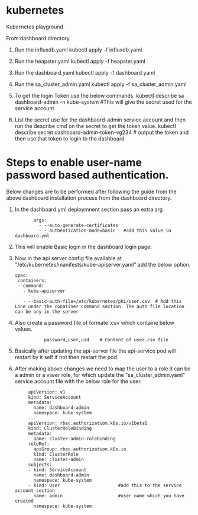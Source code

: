 # kubernetes
Kubernetes playground

From dashboard directory.

1. Run the influxdb.yaml
       kubectl apply -f influxdb.yaml
2. Run the heapster.yaml
        kubectl apply -f heapster.yaml
3. Run the dashboard.yaml
        kubectl apply -f dashboard.yaml
4. Run the sa_cluster_admin.yaml
        kubectl apply -f sa_cluster_admin.yaml

5. To get the login Token use the below commands.
     kubectl describe sa dashboard-admin -n kube-system  #This will give the secret used for the service account.
     
6. List the secret use for the dashbaord-admin service account and then run the describe cmd on the secret  to get the token value.
       kubectl describe secret dashboard-admin-token-vg234  # output the token and then use that token to login to the dashboard
     


# Steps to enable user-name password based authentication.
Below changes are to be performed after following the guide from the above dashboard installation process from the dashboard directory.
1. In the dashboard.yml deploymnent section pass an extra arg 
        
              args:
                - --auto-generate-certificates
                - --authentication-mode=basic   #add this value in dashboard.yml
2. This will enable Basic login in the dashboard login page.

3. Now in the api server config file available at "/etc/kubernetes/manifests/kube-apiserver.yaml"  add the below option.

       spec:
        containers:
        - command:
          - kube-apiserver
          
          - --basic-auth-file=/etc/kubernetes/pki/user.csv  # Add this Line under the conatiner command section. The auth file location can be any in the server
          
4. Also create a password file of formate .csv which containe below values.
                
                  password,user,uid    # Content of user.csv file

5. Basically after updating the api-server file the api-service pod will restart by it self if not then restart the pod.

5. After making above changes we need to map the user to a role it can be a admin or a viwer role, for which update the "sa_cluster_admin.yaml" service account file with the below role for the user.

            apiVersion: v1
            kind: ServiceAccount
            metadata:
              name: dashboard-admin
              namespace: kube-system
            ---
            apiVersion: rbac.authorization.k8s.io/v1beta1
            kind: ClusterRoleBinding
            metadata:
              name: cluster-admin-rolebinding
            roleRef:
              apiGroup: rbac.authorization.k8s.io
              kind: ClusterRole
              name: cluster-admin
            subjects:
            - kind: ServiceAccount
              name: dashboard-admin
              namespace: kube-system
            - kind: User                      #add this to the service account section
              name: admin                     #user name which you have created
              namespace: kube-system
